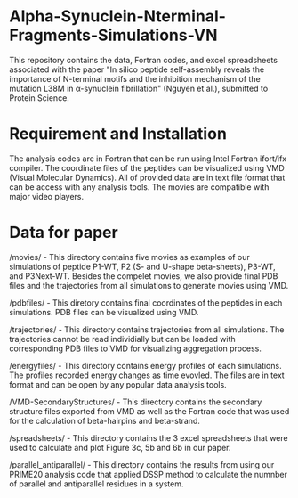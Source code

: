 # Alpha-Synuclein-Nterminal-Fragments-Simulations-VN
This repository contains the data, Fortran codes, and excel spreadsheets associated with the paper "In silico peptide self-assembly reveals the importance of 
N-terminal motifs and the inhibition mechanism of the mutation L38M in α-synuclein fibrillation" (Nguyen et al.), submitted to Protein Science.
# Requirement and Installation
The analysis codes are in Fortran that can be run using Intel Fortran ifort/ifx compiler. The coordinate files of the peptides can be visualized using VMD (Visual Molecular Dynamics). All of provided data are in text file format that can be access with any analysis tools. The movies are compatible with major video players.
# Data for paper
/movies/ - This directory contains five movies as examples of our simulations of peptide P1-WT, P2 (S- and U-shape beta-sheets), P3-WT, and P3Next-WT.
Besides the compelet movies, we also provide final PDB files and the trajectories from all simulations to generate movies using VMD.

/pdbfiles/ - This diretory contains final coordinates of the peptides in each simulations. PDB files can be visualized using VMD.

/trajectories/ - This directory contains trajectories from all simulations. The trajectories cannot be read individially but can be loaded with corresponding PDB files to VMD for visualizing aggregation process.

/energyfiles/ - This directory contains energy profiles of each simulations. The profiles recorded energy changes as time evovled. The files are in text format and can be open by any popular data analysis tools. 

/VMD-SecondaryStructures/ - This directory contains the secondary structure files exported from VMD as well as the Fortran code that was used for the calculation of beta-hairpins and beta-strand.

/spreadsheets/ - This directory contains the 3 excel spreadsheets that were used to calculate and plot Figure 3c, 5b and 6b in our paper.

/parallel_antiparallel/ - This directory contains the results from using our PRIME20 analysis code that applied DSSP method to calculate the numnber of parallel and antiparallel residues in a system. 
